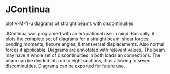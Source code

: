 # JContinua
plot V-M-fi-u diagrams of straight beams with discontinuities

JContinua was programed with an educational use in mind. Basically, it plots 
the complete set of diagrams for a straight beam: shear forces, bending moments,
flexure angles, & transversal displacements. Also normal forces if applicable.
Diagrams are annotated with relevant values.
The beam may have a whole set of discontinuities in both loads an connections. 
The beam can be divided into up to eight sections, thus allowing to seven 
discontinuities.
Diagrams can be exported for future use.
